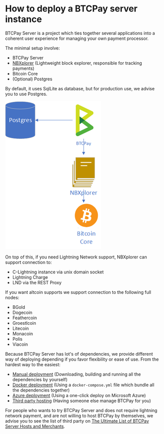 # How to deploy a BTCPay server instance

BTCPay Server is a project which ties together several applications into a coherent user experience for managing your own payment processor.

The minimal setup involve:

* BTCPay Server
* [NBXplorer](https://github.com/dgarage/NBXplorer) (Lightweight block explorer, responsible for tracking payments)
* Bitcoin Core
* (Optional) Postgres

By default, it uses SqlLite as database, but for production use, we advise you to use Postgres.

![Architecture](img/Architecture.png)

On top of this, if you need Lightning Network support, NBXplorer can support connection to:

* C-Lightning instance via unix domain socket
* Lightning Charge
* LND via the REST Proxy

If you want altcoin supports we support connection to the following full nodes:

* BGold
* Dogecoin
* Feathercoin
* Groestlcoin
* Litecoin
* Monacoin
* Polis
* Viacoin

Because BTCPay Server has lot's of dependencies, we provide different way of deploying depending if you favor flexibility or ease of use.
From the hardest way to the easiest:

* [Manual deployment](ManualDeployment.md) (Downloading, building and running all the dependencies by yourself)
* [Docker deployment](DockerDeployment.md) (Using a `docker-compose.yml` file which bundle all the dependencies together)
* [Azure deployment](AzureDeployment.md) (Using a one-click deploy on Microsoft Azure)
* [Third party hosting](Managed.md) (Having someone else manage BTCPay for you)

For people who wants to try BTCPay Server and does not require lightning network payment, and are not willing to host BTCPay by themselves, we advise you to see the list of third party on [The Ultimate List of BTCPay Server Hosts and Merchants](https://bitcoinshirt.co/btcpay-stores/).

